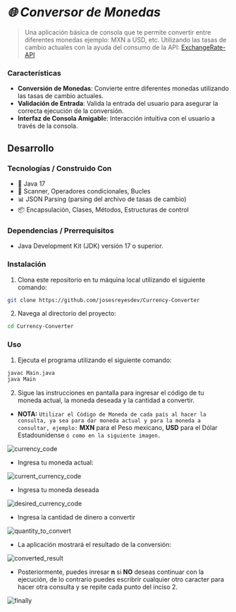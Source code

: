 # <em>🌐 Conversor de Monedas </em>

> Una aplicación básica de consola que te permite convertir 
> entre diferentes monedas ejemplo: MXN a USD, etc. Utilizando las tasas de cambio actuales
> con la ayuda del consumo de la API: [ExchangeRate-API](https://app.exchangerate-api.com/)

### Características

* **Conversión de Monedas**: Convierte entre diferentes monedas utilizando las tasas de cambio actuales.
* **Validación de Entrada**: Valida la entrada del usuario para asegurar la correcta ejecución de la conversión.
* **Interfaz de Consola Amigabl**e: Interacción intuitiva con el usuario a través de la consola.


## Desarrollo

### Tecnologías / Construido Con
- 🚀 Java 17
- 💼 Scanner, Operadores condicionales, Bucles
- 📊 JSON Parsing (parsing del archivo de tasas de cambio)
- 📦 Encapsulación, Clases, Métodos, Estructuras de control

### Dependencias / Prerrequisitos

- Java Development Kit (JDK) versión 17 o superior.

### Instalación

1. Clona este repositorio en tu máquina local utilizando el siguiente comando:
```bash
git clone https://github.com/josesreyesdev/Currency-Converter
```
2. Navega al directorio del proyecto:
```bash
cd Currency-Converter
```

### Uso

1. Ejecuta el programa utilizando el siguiente comando:
```bash
javac Main.java
java Main
```
2. Sigue las instrucciones en pantalla para ingresar el código de tu moneda actual, la moneda deseada y la cantidad a convertir.

* **NOTA:** `Utilizar el Código de Moneda de cada país al hacer la consulta, ya sea para dar moneda actual y para la moneda a consultar, ejemplo:` **MXN** para el Peso mexicano,  **USD** para el Dólar Estadounidense `ó como en la siguiente imagen.`

![currency_code](https://github.com/josesreyesdev/Currency-Converter/assets/37203999/a9daecd3-3682-41bf-943d-3db8d288179c)

* Ingresa tu moneda actual:

![current_currency_code](https://github.com/josesreyesdev/Currency-Converter/assets/37203999/90125528-af6d-4990-9f9b-680638433482)

* Ingresa tu moneda deseada
  
![desired_currency_code](https://github.com/josesreyesdev/Currency-Converter/assets/37203999/e1b36783-d3d7-481a-9cb0-ad972aca262f)

* Ingresa la cantidad de dinero a convertir

![quantity_to_convert](https://github.com/josesreyesdev/Currency-Converter/assets/37203999/41ee69e4-8bda-4423-b7d8-cd078bb0fc18)

* La aplicación mostrará el resultado de la conversión:

![converted_result](https://github.com/josesreyesdev/Currency-Converter/assets/37203999/fd2c0095-4805-44ad-93d1-973bb483253e)

* Posteriormente, puedes inresar **n** si **NO** deseas continuar con la ejecución, 
de lo contrario puedes escribrir cualquier otro caracter para hacer otra consulta y se repite
cada punto del inciso 2.

![finally](https://github.com/josesreyesdev/Currency-Converter/assets/37203999/3cda9643-14b3-4717-ad5d-5acf9097e1d4)
